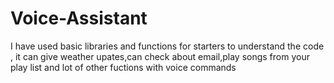 # Voice-Assistant

I have used basic libraries and functions for starters to understand the code ,
it can give weather upates,can check about email,play songs from your play list and lot of other fuctions with voice commands
